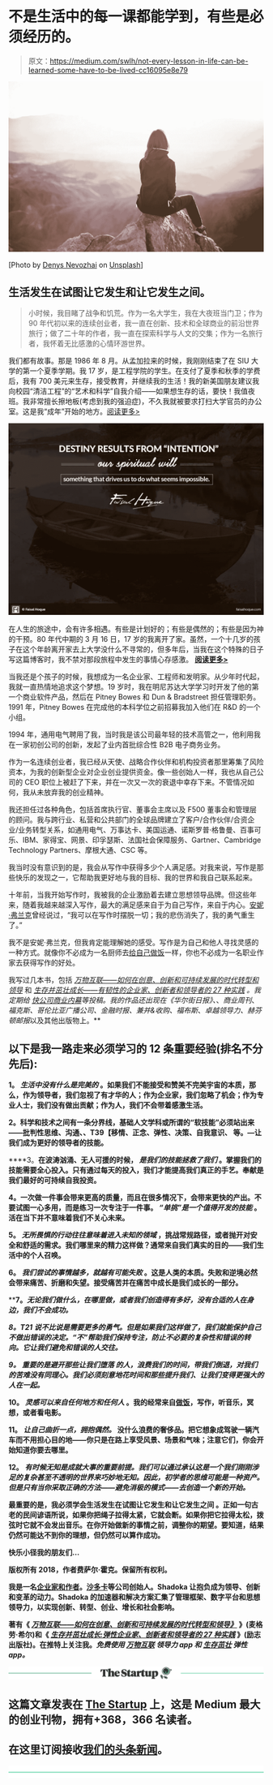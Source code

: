 # 不是生活中的每一课都能学到，有些是必须经历的。

> 原文：<https://medium.com/swlh/not-every-lesson-in-life-can-be-learned-some-have-to-be-lived-cc16095e8e79>

![](img/821f5c0ec248dc4ac943a0cb1947ad2d.png)

[Photo by [Denys Nevozhai](https://unsplash.com/photos/z0nVqfrOqWA?utm_source=unsplash&utm_medium=referral&utm_content=creditCopyText) on [Unsplash](https://unsplash.com/search/photos/traveler?utm_source=unsplash&utm_medium=referral&utm_content=creditCopyText)]

## 生活发生在试图让它发生和让它发生之间。

> 小时候，我目睹了战争和饥荒。作为一名大学生，我在大夜班当门卫；作为 90 年代初以来的连续创业者，我一直在创新、技术和全球商业的前沿世界旅行；做了二十年的作者，我一直在探索科学与人文的交集；作为一名旅行者，我怀着无比感激的心情环游世界。

我们都有故事。那是 1986 年 8 月。从孟加拉来的时候，我刚刚结束了在 SIU 大学的第一个夏季学期。我 17 岁，是工程学院的学生。在支付了夏季和秋季的学费后，我有 700 美元来生存，接受教育，并继续我的生活！我的新美国朋友建议我向校园“清洁工程”的“艺术和科学”自我介绍——如果想生存的话，要快！我值夜班。我非常擅长擦地板(考虑到我的强迫症)，不久我就被要求打扫大学官员的办公室。这是我“成年”开始的地方。[阅读更多>](https://faisalhoque.com/corridors-of-carbondale/)

![](img/8be50965cbfd5088e9d7e0e0404af8ca.png)

在人生的旅途中，会有许多相遇。有些是计划好的；有些是偶然的；有些是因为神的干预。80 年代中期的 3 月 16 日，17 岁的我离开了家。虽然，一个十几岁的孩子在这个年龄离开家去上大学没什么不寻常的，但多年后，当我在这个特殊的日子写这篇博客时，我不禁对那段旅程中发生的事情心存感激。 [**阅读更多>**](https://faisalhoque.com/2008/07/12/chance-encounters/)

当我还是个孩子的时候，我想成为一名企业家、工程师和发明家。从少年时代起，我就一直热情地追求这个梦想。19 岁时，我在明尼苏达大学学习时开发了他的第一个商业软件产品，然后在 Pitney Bowes 和 Dun & Bradstreet 担任管理职务。1991 年，Pitney Bowes 在完成他的本科学位之前招募我加入他们在 R&D 的一个小组。

1994 年，通用电气聘用了我，当时我是该公司最年轻的技术高管之一，他利用我在一家初创公司的创新，发起了业内首批综合性 B2B 电子商务业务。

作为一名连续创业者，我已经从天使、战略合作伙伴和机构投资者那里筹集了风险资本，为我的创新型企业对企业创业提供资金。像一些创始人一样，我也从自己公司的 CEO 职位上被赶了下来，并在一次又一次的衰退中幸存下来。不管情况如何，我从未放弃我的创业精神。

我还担任过各种角色，包括首席执行官、董事会主席以及 F500 董事会和管理层的顾问。我与跨行业、私营和公共部门的全球品牌建立了客户/合作伙伴/合资企业/业务转型关系，如通用电气、万事达卡、美国运通、诺斯罗普·格鲁曼、百事可乐、IBM、家得宝、网景、印孚瑟斯、法国社会保障服务、Gartner、Cambridge Technology Partners、摩根大通、CSC 等。

我当时没有意识到的是，我会从写作中获得多少个人满足感。对我来说，写作是那些快乐的发现之一，它帮助我更好地与我的目标、我的世界和我自己联系起来。

十年前，当我开始写作时，我被我的企业激励着去建立思想领导品牌。但这些年来，随着我越来越深入写作，最大的满足感来自于为自己写作，来自于内心。[安妮·弗兰克](http://en.wikipedia.org/wiki/Anne_Frank)曾经说过，“我可以在写作时摆脱一切；我的悲伤消失了，我的勇气重生了。”

我不是安妮·弗兰克，但我肯定能理解她的感受。写作是为自己和他人寻找灵感的一种方式。就像你不必成为一名厨师去[给自己做饭](http://www.businessinsider.com/cooking-can-boost-your-creativity-2014-3)一样，你也不必成为一名职业作家去获得写作的好处。

我写过几本书，包括 [*万物互联——如何在创意、创新和可持续发展的时代转型和领导*](http://everythingconnectsthebook.com/) 和 [*生存并茁壮成长——有韧性的企业家、创新者和领导者的 27 种实践*](http://survivetothrive.pub/) *。*我定期给 [*快公司*](http://www.fastcompany.com/user/faisal-hoque)*[*商业内幕*](http://www.businessinsider.com/author/faisal-hoque)*等投稿。我的作品还出现在《华尔街日报》*、*、*商业周刊*、*福克斯、哥伦比亚广播公司、金融时报、兼并&收购、福布斯*、*卓越领导力、赫芬顿邮报*以及其他出版物上。**

## **以下是我一路走来必须学习的 12 条重要经验(排名不分先后):**

****1。** ***生活中没有什么是完美的*** 。如果我们不能接受和赞美不完美宇宙的本质，那么，作为领导者，我们忽视了有才华的人；作为企业家，我们忽略了机会；作为专业人士，我们没有做出贡献；作为人，我们不会带着感激生活。**

****2。**科学和技术之间有一条分界线，基础人文学科或所谓的“软技能”必须站出来——批判性思维、沟通、**、T39【移情、正念、弹性、决策、自我意识、** 等。—让我们成为更好的领导者的技能。**

****3。**在波涛汹涌、无人可援的时候， ***是我们的技能拯救了我们*** 。掌握我们的技能需要全心投入。只有通过每天的投入，我们才能提高我们真正的手艺。奉献是我们最好的可持续自我投资。**

****4。一次做一件事会带来更高的质量，而且在很多情况下，会带来更快的产出。不要试图一心多用，而是练习一次专注于一件事。 ***“单挑”是一个值得开发的技能*** 。活在当下并不意味着我们不关心未来。****

****5。** ***无所畏惧的行动往往意味着进入未知的领域*** ，挑战常规路径，或者抛开对安全和舒适的需求。我们哪里来的精力这样做？通常来自我们真实的目的——我们生活中的个人召唤。**

****6。** ***我们尝试的事情越多，就越有可能失败*** 。这是人类的本质。失败和逆境必然会带来痛苦、折磨和失望。接受痛苦并在痛苦中成长是我们成长的一部分。**

****7。**无论我们做什么，在哪里做，或者我们创造得有多好，没有合适的人在身边，我们不会成功*。***

*****8。T21 说不比说是需要更多的勇气。但是如果我们这样做了，我们就能保护自己不做出错误的决定。“不”帮助我们保持专注，防止不必要的复杂性和错误的转向。它让我们避免和错误的人交往。*****

***9。 ***重要的是避开那些让我们堕落*** 的人，浪费我们的时间，带我们倒退，对我们的苦难没有同理心。我们必须刻意地花时间和那些提升我们、让我们变得更强大的人在一起。***

****10。** ***灵感可以来自任何地方和任何人*** 。我的经常来自[做饭](http://www.fastcompany.com/3044691/work-smart/an-unconventional-and-delicious-way-to-be-more-creative)，写作，听音乐，冥想，或者看电影。**

****11。** ***让自己曲折一点，拥抱偶然。*** 没什么浪费的奢侈品。把它想象成驾驶一辆汽车而不用担心目的地——你只是在路上享受风景、场景和气味；注意它们，你会开始知道你要去哪里。**

****12。** ***有时候无知是成就大事的重要前提。我们可以通过承认这是一个我们刚刚涉足的复杂甚至不透明的世界来巧妙地无知。因此，初学者的思维可能是一种资产。但是只有当你采取正确的方法——避免消极的模式——去创造一个新的开始。*****

**最重要的是，我必须学会生活发生在试图让它发生和让它发生之间 。正如一句古老的民间谚语所说，如果你把绳子拉得太紧，它就会断。如果你把它拉得太松，拨弦时它就不会发出音乐。在你开始做新的事情之前，调整你的期望。要知道，结果仍然可能达不到你的理想，但仍然可以算作成功。**

**快乐小径我的朋友们…**

****版权所有 2018，作者费萨尔·霍克。保留所有权利。****

**我是一名[企业家和作者](http://faisalhoque.com/speaking/)。[沙多卡](http://shadoka.com/)等公司创始人。Shadoka 让抱负成为领导、创新和变革的动力。Shadoka 的加速器和解决方案汇集了管理框架、数字平台和思想领导力，以实现创新、转型、创业、增长和社会影响。**

**著有《 [*万物互联——如何在创意、创新和可持续发展的时代转型和领导》*](http://www.amazon.com/Everything-Connects-Creativity-Innovation-Sustainability/dp/0071830758/ref=sr_1_1?ie=UTF8&qid=1376488798&sr=8-1&keywords=everything+connects%2Bfaisal+hoque) 》(麦格劳·希尔)和《 [*生存并茁壮成长:弹性企业家、创新者和领导者的 27 种实践*](http://survivetothrive.pub/) 》(励志出版社)。在推特上关注我。*免费使用* [*万物互联*](http://app.everythingconnectsthebook.com/login.php) *领导力 app 和* [*生存茁壮*](http://app.survivetothrive.pub/login.php) *弹性 app。***

**[![](img/308a8d84fb9b2fab43d66c117fcc4bb4.png)](https://medium.com/swlh)**

## **这篇文章发表在 [The Startup](https://medium.com/swlh) 上，这是 Medium 最大的创业刊物，拥有+368，366 名读者。**

## **在这里订阅接收[我们的头条新闻](http://growthsupply.com/the-startup-newsletter/)。**

**[![](img/b0164736ea17a63403e660de5dedf91a.png)](https://medium.com/swlh)**